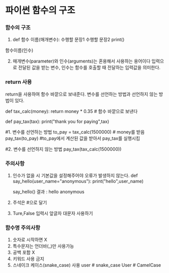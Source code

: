 # 파이썬 함수의 구조

### 함수의 구조

1. def 함수 이름(매개변수):
   수행할 문장1
   수행할 문장2
   print()

함수이름(인수)

2. 매개변수(parameter)와 인수(arguments)는 혼용해서 사용하는 용어이다
   입력으로 전달된 값을 받는 변수, 인수는 함수를 호출할 때 전달하는 입력값을 의미한다.

### return 사용

return을 사용하여 함수 바깥으로 보내준다.
변수를 선언하는 방법과 선언하지 않는 방법이 있다.

def tax_calc(money):
return money \* 0.35 # 함수 바깥으로 보낸다

def pay_tax(tax):
print("thank you for paying",tax)

#1. 변수를 선언하는 방법
to_pay = tax_calc(1500000) # money를 받음
pay_tax(to_pay) #to_pay에서 계산된 값을 받아서 pay_tax를 실행시킴

#2. 변수를 선언하지 않는 방법
pay_tax(tax_calc(1500000))

### 주의사항

1. 인수가 없을 시 기본값을 설정해주어야 오류가 발생하지 않는다.
   def say_hello(user_name="anonymous"):
   print("hello",user_name)

   say_hello()
   결과 : hello anonymous

2. 주석은 #으로 달기

3. Ture,False 입력시 앞글자 대문자 사용하기

### 함수명 주의사항

1. 숫자로 시작하면 X
2. 특수문자는 언더바(\_)만 사용가능
3. 공백 포함 X
4. 키워드 사용 금지
5. 스네이크 케이스(snake_case) 사용
   user # snake_case
   User # CamelCase
